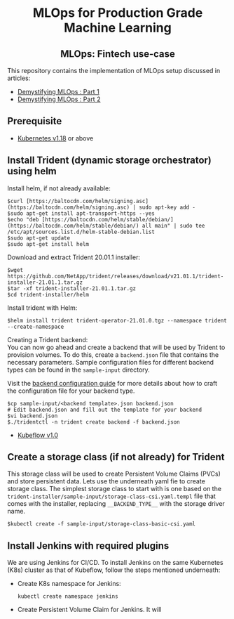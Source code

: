 <div align="center">
<h1>MLOps for Production Grade Machine Learning</h1>
<h2> MLOps: Fintech use-case </h2>
</div>
This repository contains the implementation of MLOps setup discussed in articles:

 - [Demystifying MLOps : Part 1](#)
 - [Demystifying MLOps : Part 2](#)

## Prerequisite
- [Kubernetes v1.18](https://v1-18.docs.kubernetes.io/docs/setup/) or above

## Install Trident (dynamic storage orchestrator) using helm
Install helm, if not already available:

    $curl [https://baltocdn.com/helm/signing.asc](https://baltocdn.com/helm/signing.asc) | sudo apt-key add -  
    $sudo apt-get install apt-transport-https --yes
    $echo "deb [https://baltocdn.com/helm/stable/debian/](https://baltocdn.com/helm/stable/debian/) all main" | sudo tee /etc/apt/sources.list.d/helm-stable-debian.list
    $sudo apt-get update
    $sudo apt-get install helm
Download and extract Trident 20.01.1 installer:

    $wget https://github.com/NetApp/trident/releases/download/v21.01.1/trident-installer-21.01.1.tar.gz
    $tar -xf trident-installer-21.01.1.tar.gz
    $cd trident-installer/helm
    
  Install trident with Helm:
 
    $helm install trident trident-operator-21.01.0.tgz --namespace trident --create-namespace
  Creating a Trident backend:
  <br>
  You can now go ahead and create a backend that will be used by Trident to provision volumes. To do this, create a  `backend.json`  file that contains the necessary parameters. Sample configuration files for different backend types can be found in the  `sample-input`  directory.

Visit the  [backend configuration guide](https://netapp-trident.readthedocs.io/en/stable-v21.01/kubernetes/operations/tasks/backends/index.html#backend-configuration)  for more details about how to craft the configuration file for your backend type.

    $cp sample-input/<backend template>.json backend.json
    # Edit backend.json and fill out the template for your backend
    $vi backend.json
    $./tridentctl -n trident create backend -f backend.json
- [Kubeflow v1.0](https://v1-0-branch.kubeflow.org/docs/started/getting-started/)

## Create a storage class (if not already) for Trident
This storage class will be used to create Persistent Volume Claims (PVCs) and store persistent data.
Lets use the underneath yaml fie to create storage class.
The simplest storage class to start with is one based on the `trident-installer/sample-input/storage-class-csi.yaml.templ` file that comes with the installer, replacing `__BACKEND_TYPE__` with the storage driver name.

    $kubectl create -f sample-input/storage-class-basic-csi.yaml


## Install Jenkins with required plugins
We are using Jenkins for CI/CD. To install Jenkins on the same Kubernetes (K8s) cluster as that of Kubeflow, follow the steps mentioned underneath:

 - Create K8s namespace for Jenkins:
 
	 `kubectl create namespace jenkins`
- Create Persistent Volume Claim for Jenkins. It will 

<!--stackedit_data:
eyJoaXN0b3J5IjpbMTg1NzYyODQ1MSwxNTMzMjUxMjk1LC0xNz
I4OTgxMDgsLTg0NTkyNzU5OCwtMTAxMzAxNzA1MCwxNjA3MTE4
MzQ4LC0xOTE5NjcxODc4LC0yMDg2ODkwMyw2MTY0NTgzNTMsLT
c0MDUzNjAzOCwtODEyNjIyMjc4XX0=
-->